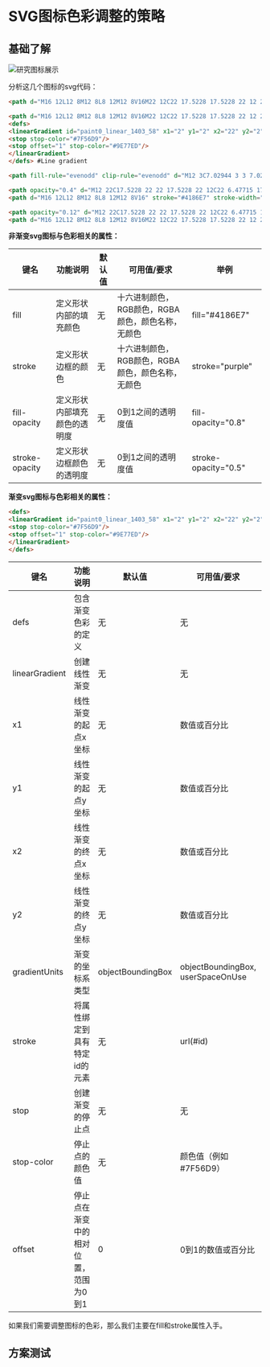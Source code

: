 # SVG图标色彩调整的策略

## 基础了解

![研究图标展示](/img/试验图标.png)

分析这几个图标的svg代码：

```html
<path d="M16 12L12 8M12 8L8 12M12 8V16M22 12C22 17.5228 17.5228 22 12 22C6.47715 22 2 17.5228 2 12C2 6.47715 6.47715 2 12 2C17.5228 2 22 6.47715 22 12Z" stroke="#4186E7" stroke-width="2" stroke-linecap="round" stroke-linejoin="round"/> #Line

<path d="M16 12L12 8M12 8L8 12M12 8V16M22 12C22 17.5228 17.5228 22 12 22C6.47715 22 2 17.5228 2 12C2 6.47715 6.47715 2 12 2C17.5228 2 22 6.47715 22 12Z" stroke="url(#paint0_linear_1403_58)" stroke-width="2" stroke-linecap="round" stroke-linejoin="round"/>
<defs>
<linearGradient id="paint0_linear_1403_58" x1="2" y1="2" x2="22" y2="2" gradientUnits="userSpaceOnUse">
<stop stop-color="#7F56D9"/>
<stop offset="1" stop-color="#9E77ED"/>
</linearGradient>
</defs> #Line gradient

<path fill-rule="evenodd" clip-rule="evenodd" d="M12 3C7.02944 3 3 7.02944 3 12C3 16.9706 7.02944 21 12 21C16.9706 21 21 16.9706 21 12C21 7.02944 16.9706 3 12 3ZM1 12C1 5.92487 5.92487 1 12 1C18.0751 1 23 5.92487 23 12C23 18.0751 18.0751 23 12 23C5.92487 23 1 18.0751 1 12ZM7.29289 11.2929L11.2929 7.29289C11.6834 6.90237 12.3166 6.90237 12.7071 7.29289L16.7071 11.2929C17.0976 11.6834 17.0976 12.3166 16.7071 12.7071C16.3166 13.0976 15.6834 13.0976 15.2929 12.7071L13 10.4142V16C13 16.5523 12.5523 17 12 17C11.4477 17 11 16.5523 11 16V10.4142L8.70711 12.7071C8.31658 13.0976 7.68342 13.0976 7.29289 12.7071C6.90237 12.3166 6.90237 11.6834 7.29289 11.2929Z" fill="#4186E7"/> #Flatten

<path opacity="0.4" d="M12 22C17.5228 22 22 17.5228 22 12C22 6.47715 17.5228 2 12 2C6.47715 2 2 6.47715 2 12C2 17.5228 6.47715 22 12 22Z" stroke="#4186E7" stroke-width="2" stroke-linecap="round" stroke-linejoin="round"/>
<path d="M16 12L12 8M12 8L8 12M12 8V16" stroke="#4186E7" stroke-width="2" stroke-linecap="round" stroke-linejoin="round"/> #Duocolor

<path opacity="0.12" d="M12 22C17.5228 22 22 17.5228 22 12C22 6.47715 17.5228 2 12 2C6.47715 2 2 6.47715 2 12C2 17.5228 6.47715 22 12 22Z" fill="#4186E7"/>
<path d="M16 12L12 8M12 8L8 12M12 8V16M22 12C22 17.5228 17.5228 22 12 22C6.47715 22 2 17.5228 2 12C2 6.47715 6.47715 2 12 2C17.5228 2 22 6.47715 22 12Z" stroke="#4186E7" stroke-width="2" stroke-linecap="round" stroke-linejoin="round"/> #Duotone
```

**非渐变svg图标与色彩相关的属性：**

| 键名            | 功能说明                                            | 默认值 | 可用值/要求                                                 | 举例                       |
|-----------------|-----------------------------------------------------|-------|----------------------------------------------------------|----------------------------|
| fill            | 定义形状内部的填充颜色                              | 无    | 十六进制颜色，RGB颜色，RGBA颜色，颜色名称，无颜色          | fill="#4186E7"            |
| stroke          | 定义形状边框的颜色                                  | 无    | 十六进制颜色，RGB颜色，RGBA颜色，颜色名称，无颜色          | stroke="purple"           |
| fill-opacity    | 定义形状内部填充颜色的透明度                        | 无    | 0到1之间的透明度值                                        | fill-opacity="0.8"        |
| stroke-opacity  | 定义形状边框颜色的透明度                            | 无    | 0到1之间的透明度值                                        | stroke-opacity="0.5"      |

**渐变svg图标与色彩相关的属性：**
```html
<defs>
<linearGradient id="paint0_linear_1403_58" x1="2" y1="2" x2="22" y2="2" gradientUnits="userSpaceOnUse">
<stop stop-color="#7F56D9"/>
<stop offset="1" stop-color="#9E77ED"/>
</linearGradient>
</defs>
```

| 键名            | 功能说明                                                    | 默认值          | 可用值/要求                                        | 举例                      |
|-----------------|-------------------------------------------------------------|----------------|---------------------------------------------------|---------------------------|
| defs            | 包含渐变色彩的定义                                          | 无             | 无                                                | <defs>...</defs>          |
| linearGradient  | 创建线性渐变                                                | 无             | 无                                                | <linearGradient>...</linearGradient> |
| x1              | 线性渐变的起点x坐标                                         | 无             | 数值或百分比                                       | x1="2"                    |
| y1              | 线性渐变的起点y坐标                                         | 无             | 数值或百分比                                       | y1="2"                    |
| x2              | 线性渐变的终点x坐标                                         | 无             | 数值或百分比                                       | x2="22"                   |
| y2              | 线性渐变的终点y坐标                                         | 无             | 数值或百分比                                       | y2="2"                    |
| gradientUnits   | 渐变的坐标系类型                                            | objectBoundingBox | objectBoundingBox, userSpaceOnUse       | gradientUnits="userSpaceOnUse" |
| stroke          | 将属性绑定到具有特定id的元素                                | 无             | url(#id)                                          | stroke="url(#id)"         |
| stop            | 创建渐变的停止点                                            | 无             | 无                                                | <stop .../>               |
| stop-color      | 停止点的颜色值                                              | 无             | 颜色值（例如 #7F56D9）                              | stop-color="#7F56D9"      |
| offset          | 停止点在渐变中的相对位置，范围为0到1                        | 0              | 0到1的数值或百分比                                 | offset="1"                |

如果我们需要调整图标的色彩，那么我们主要在fill和stroke属性入手。

## 方案测试

